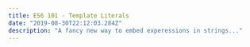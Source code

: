 ```yaml
---
title: ES6 101 - Template Literals
date: "2019-08-30T22:12:03.284Z"
description: "A fancy new way to embed experessions in strings..."
---
```

